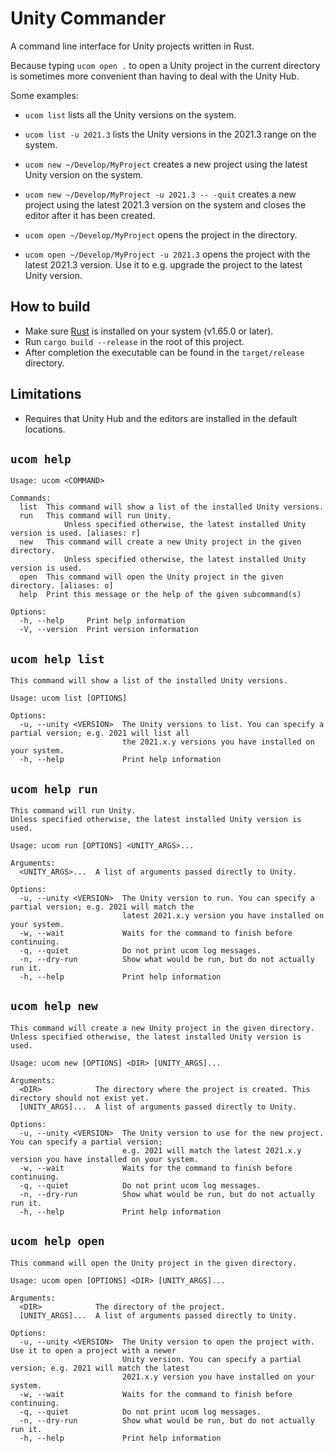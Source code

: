 # Unity Commander

A command line interface for Unity projects written in Rust.

Because typing `ucom open .` to open a Unity project in the current directory is sometimes more convenient than having
to deal with the Unity Hub.

Some examples:

- `ucom list` lists all the Unity versions on the system.
- `ucom list -u 2021.3` lists the Unity versions in the 2021.3 range on the system.

- `ucom new ~/Develop/MyProject` creates a new project using the latest Unity version on the system.
- `ucom new ~/Develop/MyProject -u 2021.3 -- -quit` creates a new project using the latest 2021.3 version on the system
  and closes the editor after it has been created.

- `ucom open ~/Develop/MyProject` opens the project in the directory.
- `ucom open ~/Develop/MyProject -u 2021.3` opens the project with the latest 2021.3 version. Use it to e.g. upgrade the
  project to the latest Unity version.

## How to build

- Make sure [Rust](https://www.rust-lang.org) is installed on your system (v1.65.0 or later).
- Run `cargo build --release` in the root of this project.
- After completion the executable can be found in the `target/release` directory.

## Limitations
- Requires that Unity Hub and the editors are installed in the default locations.

## `ucom help`

```
Usage: ucom <COMMAND>

Commands:
  list  This command will show a list of the installed Unity versions.
  run   This command will run Unity.
            Unless specified otherwise, the latest installed Unity version is used. [aliases: r]
  new   This command will create a new Unity project in the given directory.
            Unless specified otherwise, the latest installed Unity version is used.
  open  This command will open the Unity project in the given directory. [aliases: o]
  help  Print this message or the help of the given subcommand(s)

Options:
  -h, --help     Print help information
  -V, --version  Print version information
```

## `ucom help list`

```
This command will show a list of the installed Unity versions.

Usage: ucom list [OPTIONS]

Options:
  -u, --unity <VERSION>  The Unity versions to list. You can specify a partial version; e.g. 2021 will list all
                         the 2021.x.y versions you have installed on your system.
  -h, --help             Print help information
```

## `ucom help run`

```
This command will run Unity.
Unless specified otherwise, the latest installed Unity version is used.

Usage: ucom run [OPTIONS] <UNITY_ARGS>...

Arguments:
  <UNITY_ARGS>...  A list of arguments passed directly to Unity.

Options:
  -u, --unity <VERSION>  The Unity version to run. You can specify a partial version; e.g. 2021 will match the
                         latest 2021.x.y version you have installed on your system.
  -w, --wait             Waits for the command to finish before continuing.
  -q, --quiet            Do not print ucom log messages.
  -n, --dry-run          Show what would be run, but do not actually run it.
  -h, --help             Print help information
```

## `ucom help new`

```
This command will create a new Unity project in the given directory.
Unless specified otherwise, the latest installed Unity version is used.

Usage: ucom new [OPTIONS] <DIR> [UNITY_ARGS]...

Arguments:
  <DIR>            The directory where the project is created. This directory should not exist yet.
  [UNITY_ARGS]...  A list of arguments passed directly to Unity.

Options:
  -u, --unity <VERSION>  The Unity version to use for the new project. You can specify a partial version;
                         e.g. 2021 will match the latest 2021.x.y version you have installed on your system.
  -w, --wait             Waits for the command to finish before continuing.
  -q, --quiet            Do not print ucom log messages.
  -n, --dry-run          Show what would be run, but do not actually run it.
  -h, --help             Print help information
```

## `ucom help open`

```
This command will open the Unity project in the given directory.

Usage: ucom open [OPTIONS] <DIR> [UNITY_ARGS]...

Arguments:
  <DIR>            The directory of the project.
  [UNITY_ARGS]...  A list of arguments passed directly to Unity.

Options:
  -u, --unity <VERSION>  The Unity version to open the project with. Use it to open a project with a newer
                         Unity version. You can specify a partial version; e.g. 2021 will match the latest
                         2021.x.y version you have installed on your system.
  -w, --wait             Waits for the command to finish before continuing.
  -q, --quiet            Do not print ucom log messages.
  -n, --dry-run          Show what would be run, but do not actually run it.
  -h, --help             Print help information
```
